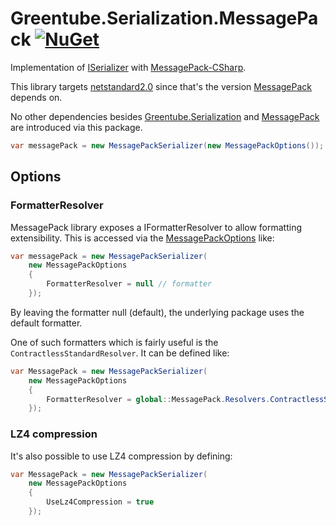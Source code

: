 # Greentube.Serialization.MessagePack [![NuGet](https://img.shields.io/nuget/v/Greentube.Serialization.MessagePack.svg)](https://www.nuget.org/packages/Greentube.Serialization.MessagePack/)

Implementation of [ISerializer](https://github.com/Greentube/serialization/tree/master/src/Greentube.Serialization) with [MessagePack-CSharp](https://github.com/neuecc/MessagePack-CSharp).

This library targets [netstandard2.0](https://docs.microsoft.com/en-us/dotnet/standard/net-standard) since that's the version [MessagePack](https://www.nuget.org/packages/MessagePack/) depends on.

No other dependencies besides [Greentube.Serialization](https://github.com/Greentube/serialization/tree/master/src/Greentube.Serialization) and [MessagePack](https://www.nuget.org/packages/MessagePack/) are introduced via this package.

```csharp
var messagePack = new MessagePackSerializer(new MessagePackOptions());
```

## Options

### FormatterResolver

MessagePack library exposes a IFormatterResolver to allow formatting extensibility. This is accessed via the [MessagePackOptions](https://github.com/Greentube/serialization/blob/master/src/Greentube.Serialization.MessagePack/MessagePackOptions.cs) like:

```csharp
var messagePack = new MessagePackSerializer(
    new MessagePackOptions
    {
        FormatterResolver = null // formatter
    });
```

By leaving the formatter null (default), the underlying package uses the default formatter.

One of such formatters which is fairly useful is the `ContractlessStandardResolver`. It can be defined like:

```csharp
var MessagePack = new MessagePackSerializer(
    new MessagePackOptions
    {
        FormatterResolver = global::MessagePack.Resolvers.ContractlessStandardResolver.Instance
    });
```

### LZ4 compression

It's also possible to use LZ4 compression by defining:

```csharp
var MessagePack = new MessagePackSerializer(
    new MessagePackOptions
    {
        UseLz4Compression = true
    });
```